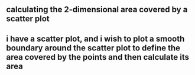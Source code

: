 ## calculating the 2-dimensional area covered by a scatter plot 

i have a scatter plot, and i wish to plot a smooth boundary around the scatter plot to define the area covered by the points and then calculate its area
---



